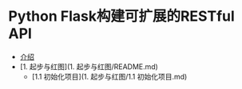 # Python Flask构建可扩展的RESTful API   

* [介绍](README.md)
* [1. 起步与红图](1. 起步与红图/README.md)
    * [1.1 初始化项目](1. 起步与红图/1.1 初始化项目.md)



